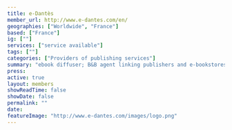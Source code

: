 ```yaml
---
title: e-Dantès
member_url: http://www.e-dantes.com/en/
geographies: ["Worldwide", "France"]
based: ["France"]
ig: [""] 
services: ["service available"] 
tags: [""]
categories: ["Providers of publishing services"]
summary: "ebook diffuser; B&B agent linking publishers and e-bookstores."
press:
active: true
layout: members
showReadTime: false
showDate: false
permalink: ""
date: 
featureImage: "http://www.e-dantes.com/images/logo.png"
---
```

